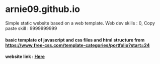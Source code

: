 # arnie09.github.io
Simple static website based on a web template. Web dev skills : 0, Copy paste skill : 9999999999

#### basic template of javascript and css files and html structure from https://www.free-css.com/template-categories/portfolio?start=24

#### website link : [Here](https://arnie09.github.io)
